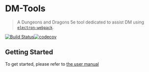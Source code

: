 # DM-Tools
> A Dungeons and Dragons 5e tool dedicated to assist DM using [`electron-webpack`](https://github.com/electron-userland/electron-webpack).

[![Build Status](https://travis-ci.org/UIOWA5830SP19/SPP500.svg?branch=master)](https://travis-ci.org/UIOWA5830SP19/SPP500)[![codecov](https://codecov.io/gh/UIOWA5830SP19/SPP500/branch/master/graph/badge.svg)](https://codecov.io/gh/UIOWA5830SP19/SPP500)

## Getting Started
To get started, please refer to [the user manual](https://github.com/UIOWA5830SP19/SPP500/wiki/02_UserManual#installation)
